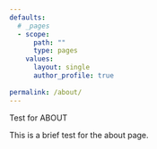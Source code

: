 ```yaml
---
defaults:
  # _pages
  - scope:
      path: ""
      type: pages
    values:
      layout: single
      author_profile: true
      
permalink: /about/
---
```


Test for ABOUT

This is a brief test for the about page.
